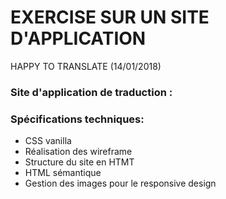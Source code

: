 # EXERCISE SUR UN SITE D'APPLICATION

HAPPY TO TRANSLATE (14/01/2018)

### Site d'application de traduction :

### Spécifications techniques:
* CSS vanilla
* Réalisation des wireframe
* Structure du site en HTMT
* HTML sémantique
* Gestion des images pour le responsive design
